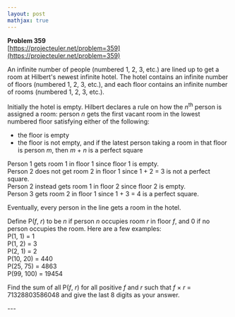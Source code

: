 ```yaml
---
layout: post
mathjax: true
---
```

**Problem 359**  
[https://projecteuler.net/problem=359](https://projecteuler.net/problem=359)

<p>
An infinite number of people (numbered 1, 2, 3, etc.) are lined up to get a room at Hilbert's newest infinite hotel. The hotel contains an infinite number of floors (numbered 1, 2, 3, etc.), and each floor contains an infinite number of rooms (numbered 1, 2, 3, etc.). 
</p>

<p>
Initially the hotel is empty. Hilbert declares a rule on how the <var>n</var><sup>th</sup> person is assigned a room: person <var>n</var> gets the first vacant room in the lowest numbered floor satisfying either of the following:
</p><ul><li>the floor is empty</li>
<li>the floor is not empty, and if the latest person taking a room in that floor is person <var>m</var>, then <var>m</var> + <var>n</var> is a perfect square</li>
</ul><p>
Person 1 gets room 1 in floor 1 since floor 1 is empty.
<br />Person 2 does not get room 2 in floor 1 since 1 + 2 = 3 is not a perfect square.
<br />Person 2 instead gets room 1 in floor 2 since floor 2 is empty.
<br />Person 3 gets room 2 in floor 1 since 1 + 3 = 4 is a perfect square.
</p>

<p>
Eventually, every person in the line gets a room in the hotel.
</p>

<p>
Define P(<var>f</var>, <var>r</var>) to be <var>n</var> if person <var>n</var> occupies room <var>r</var> in floor <var>f</var>, and 0 if no person occupies the room. Here are a few examples:
<br />P(1, 1) = 1
<br />P(1, 2) = 3
<br />P(2, 1) = 2
<br />P(10, 20) = 440
<br />P(25, 75) = 4863
<br />P(99, 100) = 19454
</p>

<p>
Find the sum of all P(<var>f</var>, <var>r</var>) for all positive <var>f</var> and <var>r</var> such that <var>f</var> × <var>r</var> = 71328803586048 and give the last 8 digits as your answer.
</p>
---
